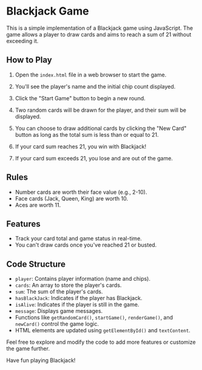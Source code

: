 # Blackjack Game

This is a simple implementation of a Blackjack game using JavaScript. The game allows a player to draw cards and aims to reach a sum of 21 without exceeding it.

## How to Play

1. Open the `index.html` file in a web browser to start the game.

2. You'll see the player's name and the initial chip count displayed.

3. Click the "Start Game" button to begin a new round.

4. Two random cards will be drawn for the player, and their sum will be displayed.

5. You can choose to draw additional cards by clicking the "New Card" button as long as the total sum is less than or equal to 21.

6. If your card sum reaches 21, you win with Blackjack!

7. If your card sum exceeds 21, you lose and are out of the game.

## Rules

- Number cards are worth their face value (e.g., 2-10).
- Face cards (Jack, Queen, King) are worth 10.
- Aces are worth 11.

## Features

- Track your card total and game status in real-time.
- You can't draw cards once you've reached 21 or busted.

## Code Structure

- `player`: Contains player information (name and chips).
- `cards`: An array to store the player's cards.
- `sum`: The sum of the player's cards.
- `hasBlackJack`: Indicates if the player has Blackjack.
- `isAlive`: Indicates if the player is still in the game.
- `message`: Displays game messages.
- Functions like `getRandomCard()`, `startGame()`, `renderGame()`, and `newCard()` control the game logic.
- HTML elements are updated using `getElementById()` and `textContent`.

Feel free to explore and modify the code to add more features or customize the game further.

Have fun playing Blackjack!
